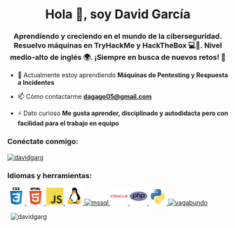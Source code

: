 <h1 align="center">Hola 👋, soy David García</h1>
<h3 align="center">Aprendiendo y creciendo en el mundo de la ciberseguridad. Resuelvo máquinas en TryHackMe y HackTheBox 💻🔐. Nivel medio-alto de inglés 🌍. ¡Siempre en busca de nuevos retos! 💪 </h3>


- 🌱 Actualmente estoy aprendiendo **Máquinas de Pentesting y Respuesta a Incidentes**
  
- 📫 Cómo contactarme **dagago05@gmail.com**
  
- ⚡ Dato curioso **Me gusta aprender, disciplinado y autodidacta pero con facilidad para el trabajo en equipo**

<h3 align="left">Conéctate conmigo:</h3>
<p align="left">
<a href="https://linkedin.com/in/davidgarg" target="blank"><img align="center" src="https://raw.githubusercontent.com/rahuldkjain/github-profile-readme-generator/master/src/images/icons/Social/linked-in-alt.svg" alt="davidgarg" height="30" width="40" /></a>
</p>



<h3 align="left">Idiomas y herramientas:</h3>
<p align="izquierda"> <a href="https://www.w3schools.com/cpp/" target="_blank" rel="noreferrer">  <img src="https://raw.githubusercontent.com/devicons/devicon/master/icons/css3/css3-original-wordmark.svg" alt="css3" width="40" height="40"/> </a> <a href="https://www.w3.org/html/" target="_blank" rel="noreferrer"> <img src="https://raw.githubusercontent.com/devicons/devicon/master/icons/html5/html5-original-wordmark.svg" alt="html5" width="40" height="40"/> </a> <a href="https://developer.mozilla.org/en-US/docs/Web/JavaScript" target="_blank" rel="noreferrer"> <img src="https://raw.githubusercontent.com/devicons/devicon/master/icons/javascript/javascript-original.svg" alt="javascript" width="40" height="40"/> </a> <a href="https://www.linux.org/" target="_blank" rel="noreferrer"> <img src="https://raw.githubusercontent.com/devicons/devicon/master/icons/linux/linux-original.svg" alt="linux" width="40" height="40"/> </a> <a href="https://www.microsoft.com/en-us/sql-server" target="_blank" rel="noreferrer"> <img src="https://www.svgrepo.com/show/303229/microsoft-sql-server-logo.svg" alt="mssql" width="40" height="40"/> </a> <a href="https://www.oracle.com/" target="_blank" rel="noreferrer"> <img src="https://raw.githubusercontent.com/devicons/devicon/master/icons/oracle/oracle-original.svg" alt="oracle" width="40" height="40"/> </a> <a href="https://www.php.net" target="_blank" rel="noreferrer"> <img src="https://raw.githubusercontent.com/devicons/devicon/master/icons/php/php-original.svg" alt="php" width="40" height="40"/> </a> <a href="https://www.python.org" target="_blank" rel="noreferrer"> <img src="https://raw.githubusercontent.com/devicons/devicon/master/icons/python/python-original.svg" alt="python" width="40" height="40"/> </a> <a href="https://www.vagrantup.com/" target="_blank" rel="noreferrer"> <img src="https://www.vectorlogo.zone/logos/vagrantup/vagrantup-icon.svg" alt="vagabundo" width="40" height="40"/> </a> </p>

<p>&nbsp; <img align="center" src="https://github-readme-stats.vercel.app/api?username=davidgarg&show_icons=true&locale=en" alt="davidgarg" /></p>
